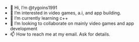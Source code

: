- 👋 Hi, I’m @tygoins1991
- 👀 I’m interested in video games, a.i, and app building.
- 🌱 I’m currently learning c++
- 💞️ I’m looking to collaborate on mainly video games and app development
- 📫 How to reach me at my email.  Ask for details.

<!---
tygoins1991/tygoins1991 is a ✨ special ✨ repository because its `README.md` (this file) appears on your GitHub profile.
You can click the Preview link to take a look at your changes.
--->
